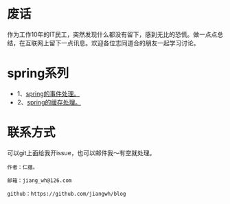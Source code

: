 # 废话
作为工作10年的IT民工，突然发现什么都没有留下，感到无比的恐慌。做一点点总结，在互联网上留下一点讯息。欢迎各位志同道合的朋友一起学习讨论。

# spring系列
- 1、<a href="https://github.com/jiangwh/blog/blob/master/spring/Spring%E4%B8%AD%E7%9A%84%E4%BA%8B%E4%BB%B6%E5%8F%91%E5%B8%83.md">spring的事件处理。</a>
- 2、<a href="https://github.com/jiangwh/blog/blob/master/spring/Spring%E4%B8%AD%E7%9A%84%E4%BA%8B%E4%BB%B6%E5%8F%91%E5%B8%83.md">spring的缓存处理。</a>


# 联系方式

可以git上面给我开issue，也可以邮件我～有空就处理。

```
作者：仁蕴。

邮箱：jiang_wh@126.com 

github：https://github.com/jiangwh/blog
```